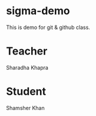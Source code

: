 # sigma-demo
This is demo for git &amp; github class.

 # Teacher 
 Sharadha Khapra

 # Student
 Shamsher Khan
